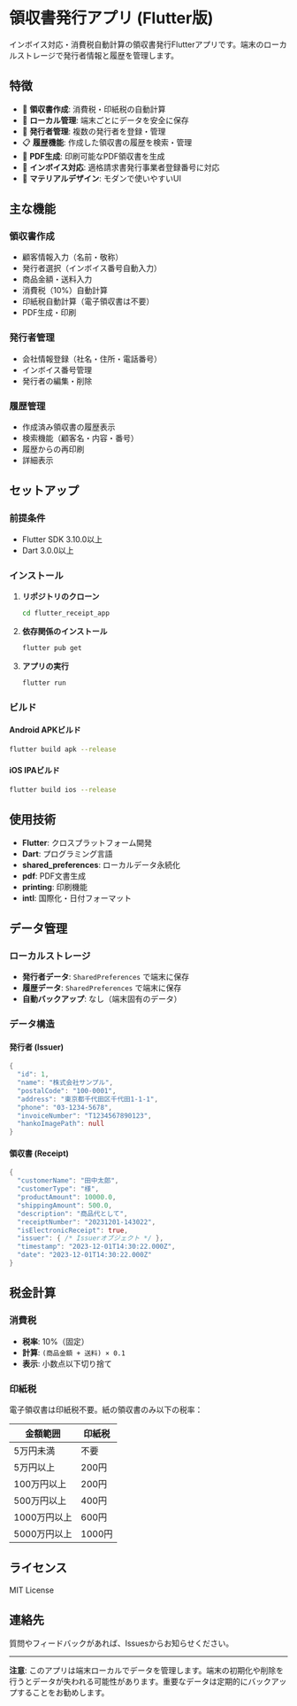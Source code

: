# 領収書発行アプリ (Flutter版)

インボイス対応・消費税自動計算の領収書発行Flutterアプリです。端末のローカルストレージで発行者情報と履歴を管理します。

## 特徴

- 🧾 **領収書作成**: 消費税・印紙税の自動計算
- 📱 **ローカル管理**: 端末ごとにデータを安全に保存
- 🏢 **発行者管理**: 複数の発行者を登録・管理
- 📋 **履歴機能**: 作成した領収書の履歴を検索・管理
- 📄 **PDF生成**: 印刷可能なPDF領収書を生成
- 💸 **インボイス対応**: 適格請求書発行事業者登録番号に対応
- 🎨 **マテリアルデザイン**: モダンで使いやすいUI

## 主な機能

### 領収書作成
- 顧客情報入力（名前・敬称）
- 発行者選択（インボイス番号自動入力）
- 商品金額・送料入力
- 消費税（10%）自動計算
- 印紙税自動計算（電子領収書は不要）
- PDF生成・印刷

### 発行者管理
- 会社情報登録（社名・住所・電話番号）
- インボイス番号管理
- 発行者の編集・削除

### 履歴管理
- 作成済み領収書の履歴表示
- 検索機能（顧客名・内容・番号）
- 履歴からの再印刷
- 詳細表示

## セットアップ

### 前提条件
- Flutter SDK 3.10.0以上
- Dart 3.0.0以上

### インストール

1. **リポジトリのクローン**
   ```bash
   cd flutter_receipt_app
   ```

2. **依存関係のインストール**
   ```bash
   flutter pub get
   ```

3. **アプリの実行**
   ```bash
   flutter run
   ```

### ビルド

#### Android APKビルド
```bash
flutter build apk --release
```

#### iOS IPAビルド
```bash
flutter build ios --release
```

## 使用技術

- **Flutter**: クロスプラットフォーム開発
- **Dart**: プログラミング言語
- **shared_preferences**: ローカルデータ永続化
- **pdf**: PDF文書生成
- **printing**: 印刷機能
- **intl**: 国際化・日付フォーマット

## データ管理

### ローカルストレージ
- **発行者データ**: `SharedPreferences` で端末に保存
- **履歴データ**: `SharedPreferences` で端末に保存
- **自動バックアップ**: なし（端末固有のデータ）

### データ構造

#### 発行者 (Issuer)
```dart
{
  "id": 1,
  "name": "株式会社サンプル",
  "postalCode": "100-0001",
  "address": "東京都千代田区千代田1-1-1",
  "phone": "03-1234-5678",
  "invoiceNumber": "T1234567890123",
  "hankoImagePath": null
}
```

#### 領収書 (Receipt)
```dart
{
  "customerName": "田中太郎",
  "customerType": "様",
  "productAmount": 10000.0,
  "shippingAmount": 500.0,
  "description": "商品代として",
  "receiptNumber": "20231201-143022",
  "isElectronicReceipt": true,
  "issuer": { /* Issuerオブジェクト */ },
  "timestamp": "2023-12-01T14:30:22.000Z",
  "date": "2023-12-01T14:30:22.000Z"
}
```

## 税金計算

### 消費税
- **税率**: 10%（固定）
- **計算**: `(商品金額 + 送料) × 0.1`
- **表示**: 小数点以下切り捨て

### 印紙税
電子領収書は印紙税不要。紙の領収書のみ以下の税率：

| 金額範囲 | 印紙税 |
|---------|-------|
| 5万円未満 | 不要 |
| 5万円以上 | 200円 |
| 100万円以上 | 200円 |
| 500万円以上 | 400円 |
| 1000万円以上 | 600円 |
| 5000万円以上 | 1000円 |

## ライセンス

MIT License

## 連絡先

質問やフィードバックがあれば、Issuesからお知らせください。

---

**注意**: このアプリは端末ローカルでデータを管理します。端末の初期化や削除を行うとデータが失われる可能性があります。重要なデータは定期的にバックアップすることをお勧めします。